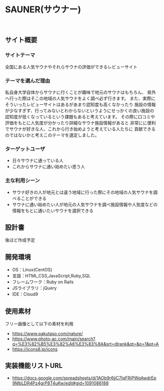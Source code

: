 # SAUNER(サウナー)
​
## サイト概要
### サイトテーマ
全国にある人気サウナやそれらサウナの評価ができるレビューサイト
​
### テーマを選んだ理由
​私自身大学自体からサウナに行くことが趣味で地元のサウナはもちろん、
県外へ行った際はそこの地域の人気サウナをよく調べ必ず行きます。
また、実際にそういったレビューサイトはあるがあまり認知度も高くなかったり
施設の情報が少なすぎず、行ってみないとわからないというようにせっかくの良い施設の
認知度が低くなっているという課題もあると考えています。
その際に口コミや評価をもとに人気度が分かったり詳細なサウナ施設情報があると
非常にに便利でサウナが好きな人、これから行き始めようと考えている人たちに
貢献できるのではないかと考えこのテーマを選定しました。

### ターゲットユーザ
- 日々サウナに通っている人
- これからサウナに通い始めたい思う人
### 主な利用シーン
- サウナ好きの人が地元とは違う地域に行った際にその地域の人気サウナを調べることができる
- サウナに通い始めたい人が地元の人気サウナを調べ施設情報や人気度などの情報をもとに通いたいサウナを選択できる
## 設計書
後ほど作成予定
​
## 開発環境
- OS：Linux(CentOS)
- 言語：HTML,CSS,JavaScript,Ruby,SQL
- フレームワーク：Ruby on Rails
- JSライブラリ：jQuery
- IDE：Cloud9
​
## 使用素材
フリー画像として以下の素材を利用
- https://www.pakutaso.com/nature/
- https://www.photo-ac.com/main/search?q=%E3%82%B5%E3%82%A6%E3%83%8A&srt=dlrank&qt=&p=1&pt=A
- https://icons8.jp/icons

## 実装機能リストURL
- https://docs.google.com/spreadsheets/d/1AOb9r6jjC7IqFRiPWqAwdrEp9MbLDR4Pz4grP8T4uKw/edit#gid=1091086188
